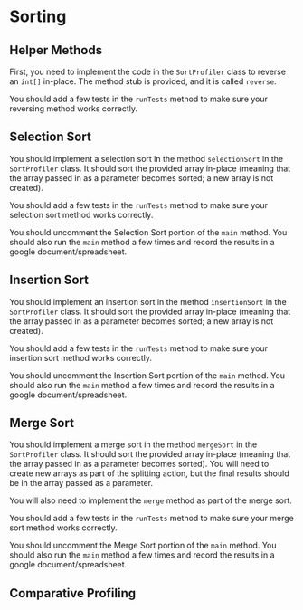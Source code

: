 # Sorting

## Helper Methods

First, you need to implement the code in the `SortProfiler` class to reverse an `int[]` in-place.
The method stub is provided, and it is called `reverse`.

You should add a few tests in the `runTests` method to make sure your reversing method works
correctly.

## Selection Sort

You should implement a selection sort in the method `selectionSort` in the `SortProfiler` class.
It should sort the provided array in-place (meaning that the array passed in as a parameter 
becomes sorted; a new array is not created).

You should add a few tests in the `runTests` method to make sure your selection sort method
works correctly.

You should uncomment the Selection Sort portion of the `main` method. You should also
run the `main` method a few times and record the results in a google document/spreadsheet.

## Insertion Sort

You should implement an insertion sort in the method `insertionSort` in the `SortProfiler` class.
It should sort the provided array in-place (meaning that the array passed in as a parameter 
becomes sorted; a new array is not created).

You should add a few tests in the `runTests` method to make sure your insertion sort method
works correctly.

You should uncomment the Insertion Sort portion of the `main` method. You should also
run the `main` method a few times and record the results in a google document/spreadsheet.

## Merge Sort

You should implement a merge sort in the method `mergeSort` in the `SortProfiler` class.
It should sort the provided array in-place (meaning that the array passed in as a parameter 
becomes sorted). You will need to create new arrays as part of the splitting action, but the
final results should be in the array passed as a parameter.

You will also need to implement the `merge` method as part of the merge sort.

You should add a few tests in the `runTests` method to make sure your merge sort method
works correctly.

You should uncomment the Merge Sort portion of the `main` method. You should also
run the `main` method a few times and record the results in a google document/spreadsheet.

## Comparative Profiling

